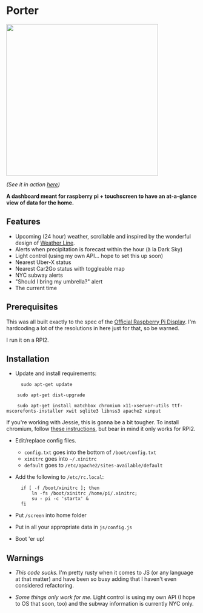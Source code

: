 Porter
=========

<img src="https://github.com/lanewinfield/porter/blob/master/porter.png" width="400px" />

*(See it in action [here](http://gfycat.com/SpeedyAlertDrake))*

**A dashboard meant for raspberry pi + touchscreen to have an at-a-glance view of data for the home.**

Features
---------

* Upcoming (24 hour) weather, scrollable and inspired by the wonderful design of [Weather Line](http://weatherlineapp.com/).
* Alerts when precipitation is forecast within the hour (à la Dark Sky)
* Light control (using my own API... hope to set this up soon)
* Nearest Uber-X status
* Nearest Car2Go status with toggleable map
* NYC subway alerts
* "Should I bring my umbrella?" alert
* The current time


Prerequisites
---------

This was all built exactly to the spec of the [Official Raspberry Pi Display](https://www.raspberrypi.org/blog/the-eagerly-awaited-raspberry-pi-display/). I'm hardcoding a lot of the resolutions in here just for that, so be warned.

I run it on a RPI2.


Installation
---------

* Update and install requirements:

		sudo apt-get update
<!--meh -->
		sudo apt-get dist-upgrade
<!--meh -->
		sudo apt-get install matchbox chromium x11-xserver-utils ttf-mscorefonts-installer xwit sqlite3 libnss3 apache2 xinput
<!--meh-->

If you're working with Jessie, this is gonna be a bit tougher. To install chromium, follow [these instructions](https://www.raspberrypi.org/forums/viewtopic.php?t=121195&p=818455), but bear in mind it only works for RPI2.

* Edit/replace config files.

	* `config.txt` goes into the bottom of `/boot/config.txt`
	* `xinitrc` goes into `~/.xinitrc`
	* `default` goes to `/etc/apache2/sites-available/default`

* Add the following to `/etc/rc.local`:

		if [ -f /boot/xinitrc ]; then
			ln -fs /boot/xinitrc /home/pi/.xinitrc;
			su - pi -c 'startx' &
		fi

* Put `/screen` into home folder

* Put in all your appropriate data in `js/config.js`

* Boot 'er up!

Warnings
---------

* *This code sucks.* I'm pretty rusty when it comes to JS (or any language at that matter) and have been so busy adding that I haven't even considered refactoring.

* *Some things only work for me.* Light control is using my own API (I hope to OS that soon, too) and the subway information is currently NYC only.
